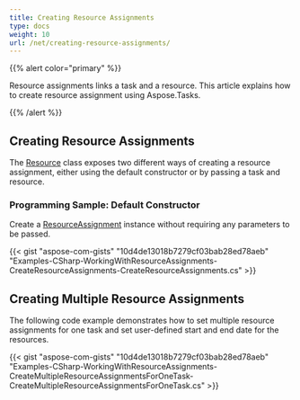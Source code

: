 ```yaml
---
title: Creating Resource Assignments
type: docs
weight: 10
url: /net/creating-resource-assignments/
---
```


{{% alert color="primary" %}} 

Resource assignments links a task and a resource. This article explains how to create resource assignment using Aspose.Tasks.

{{% /alert %}}

## **Creating Resource Assignments**
The [Resource](https://apireference.aspose.com/tasks/net/aspose.tasks/resource) class exposes two different ways of creating a resource assignment, either using the default constructor or by passing a task and resource.
### **Programming Sample: Default Constructor**
Create a [ResourceAssignment](https://apireference.aspose.com/tasks/net/aspose.tasks/resourceassignment) instance without requiring any parameters to be passed.

{{< gist "aspose-com-gists" "10d4de13018b7279cf03bab28ed78aeb" "Examples-CSharp-WorkingWithResourceAssignments-CreateResourceAssignments-CreateResourceAssignments.cs" >}}
## **Creating Multiple Resource Assignments**
The following code example demonstrates how to set multiple resource assignments for one task and set user-defined start and end date for the resources. 

{{< gist "aspose-com-gists" "10d4de13018b7279cf03bab28ed78aeb" "Examples-CSharp-WorkingWithResourceAssignments-CreateMultipleResourceAssignmentsForOneTask-CreateMultipleResourceAssignmentsForOneTask.cs" >}}



